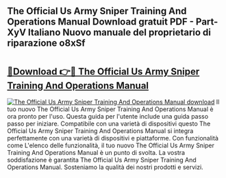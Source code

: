 ## The Official Us Army Sniper Training And Operations Manual Download gratuit PDF - Part-XyV Italiano Nuovo manuale del proprietario di riparazione o8xSf

# <h2><a href="http://dfel32.blite.top/?on=The+Official+Us+Army+Sniper+Training+And+Operations+Manual">🔗Download 👉🔴 The Official Us Army Sniper Training And Operations Manual</a></h2>

[![The Official Us Army Sniper Training And Operations Manual download](https://i.imgur.com/lujVjoI.png)](http://dfel32.blite.top/?on=The+Official+Us+Army+Sniper+Training+And+Operations+Manual)
Il tuo nuovo The Official Us Army Sniper Training And Operations Manual è ora pronto per l'uso. Questa guida per l'utente include una guida passo passo per iniziare. Compatibile con una varietà di dispositivi questo The Official Us Army Sniper Training And Operations Manual si integra perfettamente con una varietà di dispositivi e piattaforme. Con funzionalità come L'elenco delle funzionalità, il tuo nuovo The Official Us Army Sniper Training And Operations Manual è un punto di svolta. La vostra soddisfazione è garantita The Official Us Army Sniper Training And Operations Manual. Sosteniamo la qualità dei nostri prodotti e servizi.
